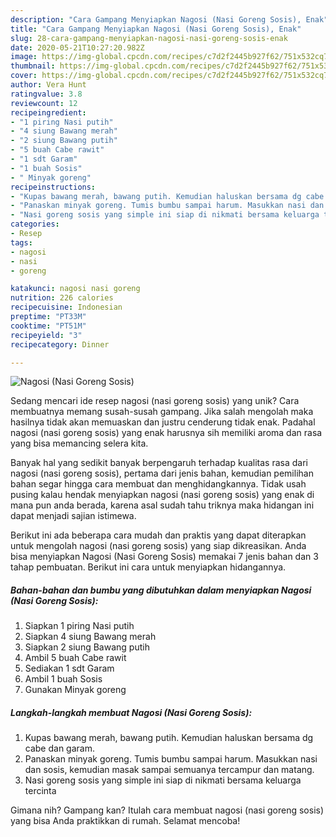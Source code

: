 ```yaml
---
description: "Cara Gampang Menyiapkan Nagosi (Nasi Goreng Sosis), Enak"
title: "Cara Gampang Menyiapkan Nagosi (Nasi Goreng Sosis), Enak"
slug: 28-cara-gampang-menyiapkan-nagosi-nasi-goreng-sosis-enak
date: 2020-05-21T10:27:20.982Z
image: https://img-global.cpcdn.com/recipes/c7d2f2445b927f62/751x532cq70/nagosi-nasi-goreng-sosis-foto-resep-utama.jpg
thumbnail: https://img-global.cpcdn.com/recipes/c7d2f2445b927f62/751x532cq70/nagosi-nasi-goreng-sosis-foto-resep-utama.jpg
cover: https://img-global.cpcdn.com/recipes/c7d2f2445b927f62/751x532cq70/nagosi-nasi-goreng-sosis-foto-resep-utama.jpg
author: Vera Hunt
ratingvalue: 3.8
reviewcount: 12
recipeingredient:
- "1 piring Nasi putih"
- "4 siung Bawang merah"
- "2 siung Bawang putih"
- "5 buah Cabe rawit"
- "1 sdt Garam"
- "1 buah Sosis"
- " Minyak goreng"
recipeinstructions:
- "Kupas bawang merah, bawang putih. Kemudian haluskan bersama dg cabe dan garam."
- "Panaskan minyak goreng. Tumis bumbu sampai harum. Masukkan nasi dan sosis, kemudian masak sampai semuanya tercampur dan matang."
- "Nasi goreng sosis yang simple ini siap di nikmati bersama keluarga tercinta"
categories:
- Resep
tags:
- nagosi
- nasi
- goreng

katakunci: nagosi nasi goreng 
nutrition: 226 calories
recipecuisine: Indonesian
preptime: "PT33M"
cooktime: "PT51M"
recipeyield: "3"
recipecategory: Dinner

---
```



![Nagosi (Nasi Goreng Sosis)](https://img-global.cpcdn.com/recipes/c7d2f2445b927f62/751x532cq70/nagosi-nasi-goreng-sosis-foto-resep-utama.jpg)

Sedang mencari ide resep nagosi (nasi goreng sosis) yang unik? Cara membuatnya memang susah-susah gampang. Jika salah mengolah maka hasilnya tidak akan memuaskan dan justru cenderung tidak enak. Padahal nagosi (nasi goreng sosis) yang enak harusnya sih memiliki aroma dan rasa yang bisa memancing selera kita.



Banyak hal yang sedikit banyak berpengaruh terhadap kualitas rasa dari nagosi (nasi goreng sosis), pertama dari jenis bahan, kemudian pemilihan bahan segar hingga cara membuat dan menghidangkannya. Tidak usah pusing kalau hendak menyiapkan nagosi (nasi goreng sosis) yang enak di mana pun anda berada, karena asal sudah tahu triknya maka hidangan ini dapat menjadi sajian istimewa.


Berikut ini ada beberapa cara mudah dan praktis yang dapat diterapkan untuk mengolah nagosi (nasi goreng sosis) yang siap dikreasikan. Anda bisa menyiapkan Nagosi (Nasi Goreng Sosis) memakai 7 jenis bahan dan 3 tahap pembuatan. Berikut ini cara untuk menyiapkan hidangannya.

<!--inarticleads1-->

##### Bahan-bahan dan bumbu yang dibutuhkan dalam menyiapkan Nagosi (Nasi Goreng Sosis):

1. Siapkan 1 piring Nasi putih
1. Siapkan 4 siung Bawang merah
1. Siapkan 2 siung Bawang putih
1. Ambil 5 buah Cabe rawit
1. Sediakan 1 sdt Garam
1. Ambil 1 buah Sosis
1. Gunakan  Minyak goreng




<!--inarticleads2-->

##### Langkah-langkah membuat Nagosi (Nasi Goreng Sosis):

1. Kupas bawang merah, bawang putih. Kemudian haluskan bersama dg cabe dan garam.
1. Panaskan minyak goreng. Tumis bumbu sampai harum. Masukkan nasi dan sosis, kemudian masak sampai semuanya tercampur dan matang.
1. Nasi goreng sosis yang simple ini siap di nikmati bersama keluarga tercinta




Gimana nih? Gampang kan? Itulah cara membuat nagosi (nasi goreng sosis) yang bisa Anda praktikkan di rumah. Selamat mencoba!
